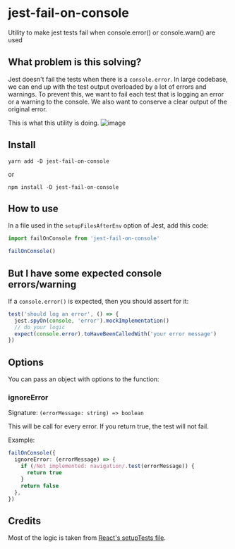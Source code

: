 # jest-fail-on-console

Utility to make jest tests fail when console.error() or console.warn() are used

## What problem is this solving?

Jest doesn't fail the tests when there is a `console.error`. In large codebase, we can end up with the test output overloaded by a lot of errors and warnings.
To prevent this, we want to fail each test that is logging an error or a warning to the console. We also want to conserve a clear output of the original error.

This is what this utility is doing.
![image](https://user-images.githubusercontent.com/2678610/104045400-cbe05b80-51de-11eb-820c-b96190bbff7f.png)

## Install

```shell
yarn add -D jest-fail-on-console
```

or

```shell
npm install -D jest-fail-on-console
```

## How to use

In a file used in the `setupFilesAfterEnv` option of Jest, add this code:

```ts
import failOnConsole from 'jest-fail-on-console'

failOnConsole()
```

## But I have some expected console errors/warning

If a `console.error()` is expected, then you should assert for it:
```ts
test('should log an error', () => {
  jest.spyOn(console, 'error').mockImplementation()
  // do your logic
  expect(console.error).toHaveBeenCalledWith('your error message')
})
```

## Options

You can pass an object with options to the function:

### ignoreError

Signature: `(errorMessage: string) => boolean`

This will be call for every error. If you return true, the test will not fail.

Example:

```ts
failOnConsole({
  ignoreError: (errorMessage) => {
    if (/Not implemented: navigation/.test(errorMessage)) {
      return true
    }
    return false
  },
})
```

## Credits

Most of the logic is taken from [React's setupTests file](https://github.com/facebook/react/blob/master/scripts/jest/setupTests.js).
